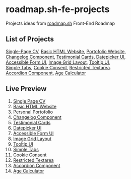 # roadmap.sh-fe-projects
Projects ideas from [roadmap.sh](https://roadmap.sh/) Front-End Roadmap
## List of Projects
[Single-Page CV](https://roadmap.sh/projects/single-page-cv), [Basic HTML Website](https://roadmap.sh/projects/basic-html-website), [Portofolio Website](https://roadmap.sh/projects/portfolio-website), \
[Changelog Component](https://roadmap.sh/projects/changelog-component), [Testimonial Cards](https://roadmap.sh/projects/testimonial-cards), [Datepicker UI](https://roadmap.sh/projects/datepicker-ui), \
[Accessible Form UI](https://roadmap.sh/projects/accessible-form-ui), [Image Grid Layout](https://roadmap.sh/projects/image-grid), [Tooltip UI](https://roadmap.sh/projects/tooltip-ui), \
[Simple Tabs](https://roadmap.sh/projects/simple-tabs), [Cookie Consent](https://roadmap.sh/projects/cookie-consent), [Restricted Textarea](https://roadmap.sh/projects/restricted-textarea). \
[Accordion Component](https://roadmap.sh/projects/accordion), [Age Calculator](https://roadmap.sh/projects/age-calculator)

## Live Preview
1. [Single Page CV](https://reyfaldy.github.io/roadmap.sh-fe-projects/01-Single%20Page%20CV/)
2. [Basic HTML Website](https://reyfaldy.github.io/roadmap.sh-fe-projects/02-Basic%20HTML%20Website/)
3. [Personal Portofolio](https://reyfaldy.github.io/roadmap.sh-fe-projects/03-Personal%20Portofolio/)
4. [Changelog Component](https://reyfaldy.github.io/roadmap.sh-fe-projects/04-Changelog%20Component/)
5. [Testimonial Cards](https://reyfaldy.github.io/roadmap.sh-fe-projects/05-Testimonial%20Cards/)
6. [Datepicker UI](https://reyfaldy.github.io/roadmap.sh-fe-projects/06-Datepicker%20UI/)
7. [Accessible Form UI](https://reyfaldy.github.io/roadmap.sh-fe-projects/07-Accessible%20Form%20UI/)
8. [Image Grid Layout](https://reyfaldy.github.io/roadmap.sh-fe-projects/08-Image%20Grid%20Layout/)
9. [Tooltip UI](https://reyfaldy.github.io/roadmap.sh-fe-projects/09-Tooltip%20UI/)
10. [Simple Tabs](https://reyfaldy.github.io/roadmap.sh-fe-projects/10-Simple%20Tabs/)
11. [Cookie Consent](https://reyfaldy.github.io/roadmap.sh-fe-projects/11-Cookie%20Consent/)
12. [Restricted Textarea](https://reyfaldy.github.io/roadmap.sh-fe-projects/12-Restricted%20Textarea/)
13. [Accordion Component](https://reyfaldy.github.io/roadmap.sh-fe-projects/13-Accordion%20Component)
14. [Age Calculator](https://reyfaldy.github.io/roadmap.sh-fe-projects/14-Age%20Calculator/)
